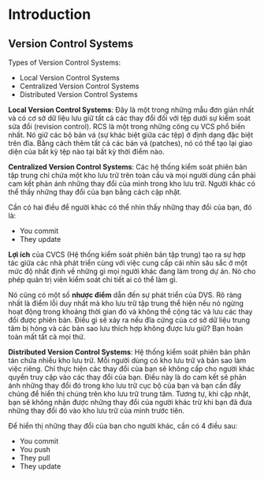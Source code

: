 # Introduction

## Version Control Systems

Types of Version Control Systems: 
- Local Version Control Systems
- Centralized Version Control Systems
- Distributed Version Control Systems

**Local Version Control Systems**: Đây là một trong những mẫu đơn giản nhất và có cơ sở dữ liệu lưu giữ tất cả các thay đổi đối với tệp dưới sự kiểm soát sửa đổi (revision control). RCS là một trong những công cụ VCS phổ biến nhất. Nó giữ các bộ bản vá (sự khác biệt giữa các tệp) ở định dạng đặc biệt trên đĩa. Bằng cách thêm tất cả các bản vá (patches), nó có thể tạo lại giao diện của bất kỳ tệp nào tại bất kỳ thời điểm nào.

**Centralized Version Control Systems**: Các hệ thống kiểm soát phiên bản tập trung chỉ chứa một kho lưu trữ trên toàn cầu và mọi người dùng cần phải cam kết phản ánh những thay đổi của mình trong kho lưu trữ. Người khác có thể thấy những thay đổi của bạn bằng cách cập nhật.

Cần có hai điều để người khác có thể nhìn thấy những thay đổi của bạn, đó là:
- You commit
- They update 

**Lợi ích** của CVCS (Hệ thống kiểm soát phiên bản tập trung) tạo ra sự hợp tác giữa các nhà phát triển cùng với việc cung cấp cái nhìn sâu sắc ở một mức độ nhất định về những gì mọi người khác đang làm trong dự án. Nó cho phép quản trị viên kiểm soát chi tiết ai có thể làm gì.

Nó cũng có một số **nhược điểm** dẫn đến sự phát triển của DVS. Rõ ràng nhất là điểm lỗi duy nhất mà kho lưu trữ tập trung thể hiện nếu nó ngừng hoạt động trong khoảng thời gian đó và không thể cộng tác và lưu các thay đổi được phiên bản. Điều gì sẽ xảy ra nếu đĩa cứng của cơ sở dữ liệu trung tâm bị hỏng và các bản sao lưu thích hợp không được lưu giữ? Bạn hoàn toàn mất tất cả mọi thứ.

**Distributed Version Control Systems**: Hệ thống kiểm soát phiên bản phân tán chứa nhiều kho lưu trữ. Mỗi người dùng có kho lưu trữ và bản sao làm việc riêng. Chỉ thực hiện các thay đổi của bạn sẽ không cấp cho người khác quyền truy cập vào các thay đổi của bạn. Điều này là do cam kết sẽ phản ánh những thay đổi đó trong kho lưu trữ cục bộ của bạn và bạn cần đẩy chúng để hiển thị chúng trên kho lưu trữ trung tâm. Tương tự, khi cập nhật, bạn sẽ không nhận được những thay đổi của người khác trừ khi bạn đã đưa những thay đổi đó vào kho lưu trữ của mình trước tiên.

Để hiển thị những thay đổi của bạn cho người khác, cần có 4 điều sau:
- You commit
- You push
- They pull
- They update